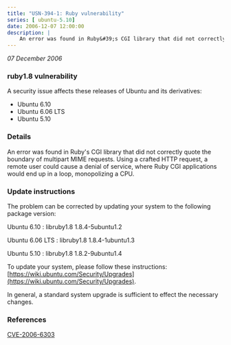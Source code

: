 ```yaml
---
title: "USN-394-1: Ruby vulnerability"
series: [ ubuntu-5.10]
date: 2006-12-07 12:00:00
description: |
    An error was found in Ruby&#39;s CGI library that did not correctly quote  the boundary of multipart MIME requests.  Using a crafted HTTP request,  a remote user could cause a denial of service, where Ruby CGI  applications would end up in a loop, monopolizing a CPU.
--- 
```

 
 

*07 December 2006*

### ruby1.8 vulnerability

A security issue affects these releases of Ubuntu and its derivatives:

* Ubuntu 6.10
* Ubuntu 6.06 LTS
* Ubuntu 5.10

### Details

An error was found in Ruby&#39;s CGI library that did not correctly quote the boundary of multipart MIME requests. Using a crafted HTTP request, a remote user could cause a denial of service, where Ruby CGI applications would end up in a loop, monopolizing a CPU.

### Update instructions

The problem can be corrected by updating your system to the following package version:

Ubuntu 6.10
 : libruby1.8 <span>1.8.4-5ubuntu1.2</span>

Ubuntu 6.06 LTS
 : libruby1.8 <span>1.8.4-1ubuntu1.3</span>

Ubuntu 5.10
 : libruby1.8 <span>1.8.2-9ubuntu1.4</span>

To update your system, please follow these instructions: [https://wiki.ubuntu.com/Security/Upgrades](https://wiki.ubuntu.com/Security/Upgrades).

In general, a standard system upgrade is sufficient to effect the necessary changes.

### References

 
 [CVE-2006-6303](http://people.ubuntu.com/~ubuntu-security/cve/CVE-2006-6303)
 

